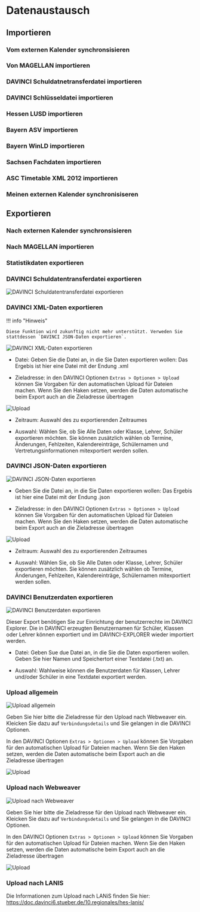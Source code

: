 # Datenaustausch

## Importieren

### Vom externen Kalender synchronsisieren

### Von MAGELLAN importieren

### DAVINCI Schuldatnetransferdatei importieren

### DAVINCI Schlüsseldatei importieren

### Hessen LUSD importieren

### Bayern ASV importieren

### Bayern WinLD importieren

### Sachsen Fachdaten importieren

### ASC Timetable XML 2012 importieren

### Meinen externen Kalender synchronisiseren

## Exportieren

### Nach externen Kalender synchronsisieren

### Nach MAGELLAN importieren

### Statistikdaten exportieren

### DAVINCI Schuldatentransferdatei exportieren

![DAVINCI Schuldatentransferdatei exportieren](/assets/images/Datenaustausch/export9.png)

### DAVINCI XML-Daten exportieren

!!! info "Hinweis"

    Diese Funktion wird zukunftig nicht mehr unterstützt. Verweden Sie stattdessen `DAVINCI JSON-Daten exportieren`.

![DAVINCI XML-Daten exportieren](/assets/images/Datenaustausch/export8.png)

* Datei: Geben Sie die Datei an, in die Sie Daten exportieren wollen: Das Ergebis ist hier eine Datei mit der Endung .xml

* Zieladresse: in den DAVINCI Optionen `Extras > Optionen > Upload` können Sie Vorgaben für den automatischen Upload für Dateien machen. Wenn Sie den Haken setzen, werden die Daten automatische beim Export auch an die Zieladresse übertragen

![Upload](/assets/images/Datenaustausch/export2.png)

* Zeitraum: Auswahl des zu exportierenden Zeitraumes

* Auswahl: Wählen Sie, ob Sie Alle Daten oder Klasse, Lehrer, Schüler exportieren möchten. Sie können zusätzlich wählen ob Termine, Änderungen, Fehlzeiten, Kalendereinträge, Schülernamen und Vertretungsinformationen mitexportiert werden sollen.

### DAVINCI JSON-Daten exportieren

![DAVINCI JSON-Daten exportieren](/assets/images/Datenaustausch/export1.png)

* Geben Sie die Datei an, in die Sie Daten exportieren wollen: Das Ergebis ist hier eine Datei mit der Endung .json

* Zieladresse: in den DAVINCI Optionen `Extras > Optionen > Upload` können Sie Vorgaben für den automatischen Upload für Dateien machen. Wenn Sie den Haken setzen, werden die Daten automatische beim Export auch an die Zieladresse übertragen

![Upload](/assets/images/Datenaustausch/export2.png)

* Zeitraum: Auswahl des zu exportierenden Zeitraumes

* Auswahl: Wählen Sie, ob Sie Alle Daten oder Klasse, Lehrer, Schüler exportieren möchten. Sie können zusätzlich wählen ob Termine, Änderungen, Fehlzeiten, Kalendereinträge, Schülernamen mitexportiert werden sollen.

### DAVINCI Benutzerdaten exportieren

![DAVINCI Benutzerdaten exportieren](/assets/images/Datenaustausch/export7.png)

Dieser Export benötigen Sie zur Einrichtung der benutzerrechte im DAVINCI Explorer. Die in DAVINCI erzeugten Benutzernamen für Schüler, Klassen oder Lehrer können exportiert und im DAVINCI-EXPLORER wieder importiert werden.

* Datei: Geben Sue due Datei an, in die Sie die Daten exportieren wollen. Geben Sie hier Namen und Speichertort einer Textdatei (.txt) an.
  
* Auswahl: Wahlweise können die Benutzerdaten für Klassen, Lehrer und/oder Schüler in eine Textdatei exportiert werden.

### Upload allgemein

![Upload allgemein](/assets/images/Datenaustausch/export6.png)

Geben Sie hier bitte die Zieladresse für den Upload nach Webweaver ein. Kleicken Sie dazu auf `Verbindungsdetails` und Sie gelangen in die DAVINCI Optionen.

In den DAVINCI Optionen `Extras > Optionen > Upload` können Sie Vorgaben für den automatischen Upload für Dateien machen. Wenn Sie den Haken setzen, werden die Daten automatische beim Export auch an die Zieladresse übertragen

![Upload](/assets/images/Datenaustausch/export2.png)

### Upload nach Webweaver

![Upload nach Webweaver](/assets/images/Datenaustausch/export2.png)

Geben Sie hier bitte die Zieladresse für den Upload nach Webweaver ein. Kleicken Sie dazu auf `Verbindungsdetails` und Sie gelangen in die DAVINCI Optionen.

In den DAVINCI Optionen `Extras > Optionen > Upload` können Sie Vorgaben für den automatischen Upload für Dateien machen. Wenn Sie den Haken setzen, werden die Daten automatische beim Export auch an die Zieladresse übertragen

![Upload](/assets/images/Datenaustausch/export2.png)

### Upload nach LANIS

Die Informationen zum Upload nach LANiS finden Sie hier:
https://doc.davinci6.stueber.de/10.regionales/hes-lanis/
